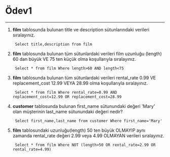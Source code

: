 # Ödev1
----


1. **film** tablosunda bulunan title ve description sütunlarındaki verileri sıralayınız.

        Select title,description from film

2. **film** tablosunda bulunan tüm sütunlardaki verileri film uzunluğu (length) 60 dan büyük VE 75 ten küçük olma koşullarıyla sıralayınız.

        Select * from film Where length>60 AND length<75
        
3. **film** tablosunda bulunan tüm sütunlardaki verileri rental_rate 0.99 VE replacement_cost 12.99 VEYA 28.99 olma koşullarıyla sıralayınız.

        Select * from film Where rental_rate=0.99 AND replacement_cost=12.99 OR replacement_cost=28.99

4. **customer** tablosunda bulunan first_name sütunundaki değeri 'Mary' olan müşterinin last_name sütunundaki değeri nedir?

        Select first_name,last_name from customer Where first_name='Mary'   

5. **film** tablosundaki uzunluğu(length) 50 ten büyük OLMAYIP aynı zamanda rental_rate değeri 2.99 veya 4.99 OLMAYAN verileri sıralayınız.

        Select * from film Where NOT (length>50 OR rental_rate=2.99 OR rental_rate=4.99)
